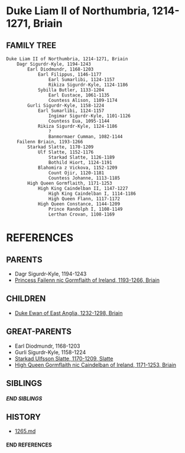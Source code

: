 # Duke Liam II of Northumbria, 1214-1271, Briain

## FAMILY TREE

```
Duke Liam II of Northumbria, 1214-1271, Briain
    Dagr Sigurdr-Kyle, 1194-1243
        Earl Diodmundr, 1168-1203
            Earl Filippus, 1146-1177
                Earl Sumarlibi, 1124-1157
                Rikiza Sigurdr-Kyle, 1124-1186
            Sybilla Butler, 1133-1204
                Earl Eustace, 1061-1135
                Countess Alison, 1109-1174
        Gurli Sigurdr-Kyle, 1158-1224
            Earl Sumarlibi, 1124-1157
                Ingimar Sigurdr-Kyle, 1101-1126
                Countess Eua, 1095-1144
            Rikiza Sigurdr-Kyle, 1124-1186
                ?
                Banmormaer Cumman, 1082-1144
    Failenn Briain, 1193-1266
        Starkad Slatte, 1170-1209
            Ulf Slatte, 1152-1176
                Starkad Slatte, 1126-1189
                Bothild Hiort, 1124-1191
            Blahomira z Vickova, 1152-1209
                Count Ojir, 1120-1181
                Countess Johanne, 1113-1185
        High Queen Gormflaith, 1171-1253
            High King Caindelban II, 1147-1227
                High King Caindelban I, 1114-1186
                High Queen Flann, 1117-1172
            High Queen Constance, 1144-1209
                Prince Randolph I, 1108-1149
                Lerthan Crovan, 1108-1169

```


# REFERENCES

## PARENTS 
* Dagr Sigurdr-Kyle, 1194-1243
* [Princess Failenn nic Gormflaith of Ireland, 1193-1266, Briain](p/failenn_nic_gormflaith_1193.md)

## CHILDREN 
* [Duke Ewan of East Anglia, 1232-1298, Briain](p/ewan_1232.md)


## GREAT-PARENTS 
* Earl Diodmundr, 1168-1203
* Gurli Sigurdr-Kyle, 1158-1224
* [Starkad Ulfsson Slatte, 1170-1209, Slatte](p/starkad_ulfsson_1170.md)
* [High Queen Gormflaith nic Caindelban of Ireland, 1171-1253, Briain](p/gormflaith_nic_caindelban_1171.md)

## SIBLINGS

##### END SIBLINGS  
## HISTORY
* [1265.md](../h/1265.md)

#### END REFERENCES
